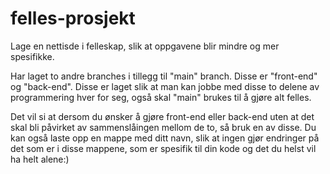 # felles-prosjekt
Lage en nettisde i felleskap, slik at oppgavene blir mindre og mer spesifikke.

Har laget to andre branches i tillegg til "main" branch. Disse er "front-end" og "back-end". Disse er laget slik at man kan jobbe med disse to delene av programmering hver for seg, også skal "main" brukes til å gjøre alt felles. 

Det vil si at dersom du ønsker å gjøre front-end eller back-end uten at det skal bli påvirket av sammenslåingen mellom de to, så bruk en av disse. Du kan også laste opp en mappe med ditt navn, slik at ingen gjør endringer på det som er i disse mappene, som er spesifik til din kode og det du helst vil ha helt alene:)

